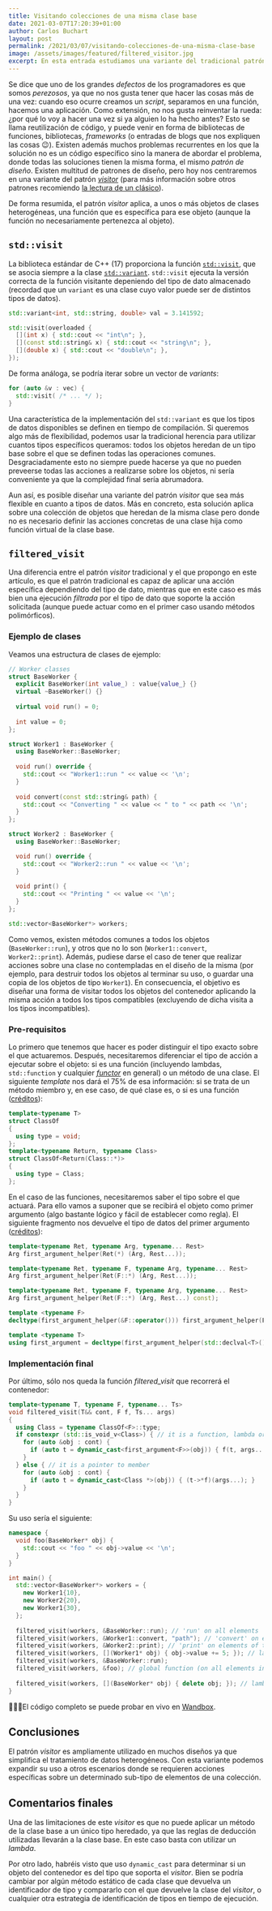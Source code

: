 ```yaml
---
title: Visitando colecciones de una misma clase base
date: 2021-03-07T17:20:39+01:00
author: Carlos Buchart
layout: post
permalink: /2021/03/07/visitando-colecciones-de-una-misma-clase-base
image: /assets/images/featured/filtered_visitor.jpg
excerpt: En esta entrada estudiamos una variante del tradicional patrón visitor, aplicado a colecciones de objetos pertenecientes a la misma jerarquía de clases.
---
```

Se dice que uno de los grandes _defectos_ de los programadores es que somos _perezosos_, ya que no nos gusta tener que hacer las cosas más de una vez: cuando eso ocurre creamos un _script_, separamos en una función, hacemos una aplicación. Como extensión, no nos gusta reinventar la rueda: ¿por qué lo voy a hacer una vez si ya alguien lo ha hecho antes? Esto se llama reutilización de código, y puede venir en forma de bibliotecas de funciones, bibliotecas, _frameworks_ (o entradas de blogs que nos expliquen las cosas 😉). Existen además muchos problemas recurrentes en los que la solución no es un código específico sino la manera de abordar el problema, donde todas las soluciones tienen la misma forma, el mismo _patrón de diseño_. Existen multitud de patrones de diseño, pero hoy nos centraremos en una variante del patrón [_visitor_](https://es.wikipedia.org/wiki/Visitor_(patr%C3%B3n_de_dise%C3%B1o)) (para más información sobre otros patrones recomiendo [la lectura de un clásico](https://www.amazon.es/Design-Patterns-Object-Oriented-professional-computing/dp/0201633612)).

De forma resumida, el patrón _visitor_ aplica, a unos o más objetos de clases heterogéneas, una función que es específica para ese objeto (aunque la función no necesariamente pertenezca al objeto).

## `std::visit`

La biblioteca estándar de C++ (17) proporciona la función [`std::visit`](https://en.cppreference.com/w/cpp/utility/variant/visit), que se asocia siempre a la clase [`std::variant`](https://en.cppreference.com/w/cpp/utility/variant). `std::visit` ejecuta la versión correcta de la función visitante depeniendo del tipo de dato almacenado (recordad que un `variant` es una clase cuyo valor puede ser de distintos tipos de datos).

```cpp
std::variant<int, std::string, double> val = 3.141592;

std::visit(overloaded {
  [](int x) { std::cout << "int\n"; },
  [](const std::string& x) { std::cout << "string\n"; },
  [](double x) { std::cout << "double\n"; },
});
```

De forma análoga, se podría iterar sobre un vector de _variants_:

```cpp
for (auto &v : vec) {
  std::visit( /* ... */ );
}
```

Una característica de la implementación del `std::variant` es que los tipos de datos disponibles se definen en tiempo de compilación. Si queremos algo más de flexibilidad, podemos usar la tradicional herencia para utilizar cuantos tipos específicos queramos: todos los objetos heredan de un tipo base sobre el que se definen todas las operaciones comunes. Desgraciadamente esto no siempre puede hacerse ya que no pueden preveerse todas las acciones a realizarse sobre los objetos, ni sería conveniente ya que la complejidad final sería abrumadora.

Aun así, es posible diseñar una variante del patrón _visitor_ que sea más flexible en cuanto a tipos de datos. Más en concreto, esta solución aplica sobre una colección de objetos que heredan de la misma clase pero donde no es necesario definir las acciones concretas de una clase hija como función virtual de la clase base.

## `filtered_visit`

Una diferencia entre el patrón _visitor_ tradicional y el que propongo en este artículo, es que el patrón tradicional es capaz de aplicar una acción específica dependiendo del tipo de dato, mientras que en este caso es más bien una ejecución _filtrada_ por el tipo de dato que soporte la acción solicitada (aunque puede actuar como en el primer caso usando métodos polimórficos).

### Ejemplo de clases

Veamos una estructura de clases de ejemplo:

```cpp
// Worker classes
struct BaseWorker {
  explicit BaseWorker(int value_) : value{value_} {}
  virtual ~BaseWorker() {}
  
  virtual void run() = 0;
  
  int value = 0;
};

struct Worker1 : BaseWorker {
  using BaseWorker::BaseWorker;
  
  void run() override {
    std::cout << "Worker1::run " << value << '\n';
  }
  
  void convert(const std::string& path) {
    std::cout << "Converting " << value << " to " << path << '\n';
  }
};

struct Worker2 : BaseWorker {
  using BaseWorker::BaseWorker;

  void run() override {
    std::cout << "Worker2::run " << value << '\n';
  }
  
  void print() {
    std::cout << "Printing " << value << '\n';
  }
};

std::vector<BaseWorker*> workers;
```

Como vemos, existen métodos comunes a todos los objetos (`BaseWorker::run`), y otros que no lo son (`Worker1::convert`, `Worker2::print`). Además, pudiese darse el caso de tener que realizar acciones sobre una clase no contempladas en el diseño de la misma (por ejemplo, para destruir todos los objetos al terminar su uso, o guardar una copia de los objetos de tipo `Worker1`). En consecuencia, el objetivo es diseñar una forma de visitar todos los objetos del contenedor aplicando la misma acción a todos los tipos compatibles (excluyendo de dicha visita a los tipos incompatibles).

### Pre-requisitos

Lo primero que tenemos que hacer es poder distinguir el tipo exacto sobre el que actuaremos. Después, necesitaremos diferenciar el tipo de acción a ejecutar sobre el objeto: si es una función (incluyendo lambdas, `std::function` y cualquier [_functor_](https://www.geeksforgeeks.org/functors-in-cpp/) en general) o un método de una clase. El siguiente _template_ nos dará el 75% de esa información: si se trata de un método miembro y, en ese caso, de qué clase es, o si es una función ([créditos](https://stackoverflow.com/q/42175294/1485885)):

```cpp
template<typename T>
struct ClassOf
{
  using type = void;
};
template<typename Return, typename Class>
struct ClassOf<Return(Class::*)>
{
  using type = Class;
};
```

En el caso de las funciones, necesitaremos saber el tipo sobre el que actuará. Para ello vamos a suponer que se recibirá el objeto como primer argumento (algo bastante lógico y fácil de establecer como regla). El siguiente fragmento nos devuelve el tipo de datos del primer argumento ([créditos](https://stackoverflow.com/q/6512019/1485885)):

```cpp
template<typename Ret, typename Arg, typename... Rest>
Arg first_argument_helper(Ret(*) (Arg, Rest...));

template<typename Ret, typename F, typename Arg, typename... Rest>
Arg first_argument_helper(Ret(F::*) (Arg, Rest...));

template<typename Ret, typename F, typename Arg, typename... Rest>
Arg first_argument_helper(Ret(F::*) (Arg, Rest...) const);

template <typename F>
decltype(first_argument_helper(&F::operator())) first_argument_helper(F);

template <typename T>
using first_argument = decltype(first_argument_helper(std::declval<T>()));
```

### Implementación final

Por último, sólo nos queda la función _filtered_visit_ que recorrerá el contenedor:

```cpp
template<typename T, typename F, typename... Ts>
void filtered_visit(T&& cont, F f, Ts... args)
{
  using Class = typename ClassOf<F>::type;
  if constexpr (std::is_void_v<Class>) { // it is a function, lambda or std::function
    for (auto &obj : cont) {
      if (auto t = dynamic_cast<first_argument<F>>(obj)) { f(t, args...); }
    }
  } else { // it is a pointer to member
    for (auto &obj : cont) {
      if (auto t = dynamic_cast<Class *>(obj)) { (t->*f)(args...); }
    }
  }
}
```

Su uso sería el siguiente:

```cpp
namespace {
  void foo(BaseWorker* obj) {
    std::cout << "foo " << obj->value << '\n';
  }
}

int main() {
  std::vector<BaseWorker*> workers = {
    new Worker1{10},
    new Worker2{20},
    new Worker1{30},
  };
  
  filtered_visit(workers, &BaseWorker::run); // 'run' on all elements
  filtered_visit(workers, &Worker1::convert, "path"); // 'convert' on elements of type 'Worker1' with one argument
  filtered_visit(workers, &Worker2::print); // 'print' on elements of type 'Worker2'
  filtered_visit(workers, [](Worker1* obj) { obj->value += 5; }); // lambda on elements of type 'Worker1'
  filtered_visit(workers, &BaseWorker::run);
  filtered_visit(workers, &foo); // global function (on all elements in this case)
  
  filtered_visit(workers, [](BaseWorker* obj) { delete obj; }); // lambda on all elements
}
```

👨🏻‍💻El código completo se puede probar en vivo en [Wandbox](https://wandbox.org/permlink/FozfuCrUQs7hple4).

## Conclusiones

El patrón _visitor_ es ampliamente utilizado en muchos diseños ya que simplifica el tratamiento de datos heterogéneos. Con esta variante podemos expandir su uso a otros escenarios donde se requieren acciones específicas sobre un determinado sub-tipo de elementos de una colección.

## Comentarios finales

Una de las limitaciones de este _visitor_ es que no puede aplicar un método de la clase base a un único tipo heredado, ya que las reglas de deducción utilizadas llevarán a la clase base. En este caso basta con utilizar un _lambda_.

Por otro lado, habréis visto que uso `dynamic_cast` para determinar si un objeto del contenedor es del tipo que soporta el _visitor_. Bien se podría cambiar por algún método estático de cada clase que devuelva un identificador de tipo y compararlo con el que devuelve la clase del _visitor_, o cualquier otra estrategia de identificación de tipos en tiempo de ejecución.